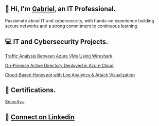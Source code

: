 ## 👋 Hi, I'm [Gabriel](https://www.linkedin.com/in/2-go/), an IT Professional. 
Passionate about IT and cybersecurity, with hands-on experience building secure networks and a strong commitment to continuous learning. 

## 💻 IT and Cybersecurity Projects.
[Traffic Analysis Between Azure VMs Using Wireshark](https://github.com/2-GO/NT_AZURE_VM)

[On-Premise Active Directory Deployed in Azure Cloud](https://github.com/2-GO/ActiveDirectory-AzureCloud/blob/main/README.md)

[Cloud-Based Honeypot with Log Analytics & Attack Visualization](https://github.com/2-GO/ATTACKERGEOLOCATIONS)
## 📑 Certifications.
[Security+](https://github.com/2-GO/IT/blob/main/CompTIA%20Security%2B%20ce%20certificate%20(1).pdf)

## 🔗 [Connect on Linkedin](https://www.linkedin.com/in/2-go/)




<!--
**2-GO/2-go** is a ✨ _special_ ✨ repository because its `README.md` (this file) appears on your GitHub profile.

Here are some ideas to get you started:

- 🔭 I’m currently working on ...
- 🌱 I’m currently learning ...
- 👯 I’m looking to collaborate on ...
- 🤔 I’m looking for help with ...
- 💬 Ask me about ...
- 📫 How to reach me: ...
- 😄 Pronouns: ...
- ⚡ Fun fact: ...
-->
